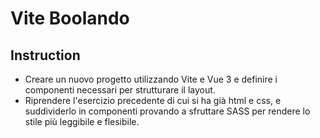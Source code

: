 # Vite Boolando

## Instruction
- Creare un nuovo progetto utilizzando Vite e Vue 3 e definire i componenti necessari per strutturare il layout.
- Riprendere l'esercizio precedente di cui si ha già html e css, e suddividerlo in componenti provando a sfruttare SASS per rendere lo stile più leggibile e flesibile.